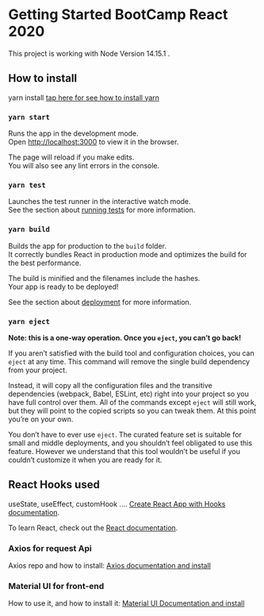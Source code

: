 # Getting Started BootCamp React 2020

This project is working with Node Version 14.15.1 [](https://nodejs.org/en/download/).

## How to install

yarn install [tap here for see how to install yarn](https://classic.yarnpkg.com/en/docs/install/#mac-stable)

### `yarn start`

Runs the app in the development mode.\
Open [http://localhost:3000](http://localhost:3000) to view it in the browser.

The page will reload if you make edits.\
You will also see any lint errors in the console.

### `yarn test`

Launches the test runner in the interactive watch mode.\
See the section about [running tests](https://facebook.github.io/create-react-app/docs/running-tests) for more information.

### `yarn build`

Builds the app for production to the `build` folder.\
It correctly bundles React in production mode and optimizes the build for the best performance.

The build is minified and the filenames include the hashes.\
Your app is ready to be deployed!

See the section about [deployment](https://facebook.github.io/create-react-app/docs/deployment) for more information.

### `yarn eject`

**Note: this is a one-way operation. Once you `eject`, you can’t go back!**

If you aren’t satisfied with the build tool and configuration choices, you can `eject` at any time. This command will remove the single build dependency from your project.

Instead, it will copy all the configuration files and the transitive dependencies (webpack, Babel, ESLint, etc) right into your project so you have full control over them. All of the commands except `eject` will still work, but they will point to the copied scripts so you can tweak them. At this point you’re on your own.

You don’t have to ever use `eject`. The curated feature set is suitable for small and middle deployments, and you shouldn’t feel obligated to use this feature. However we understand that this tool wouldn’t be useful if you couldn’t customize it when you are ready for it.

## React Hooks used

useState, useEffect, customHook .... [Create React App with Hooks documentation](https://reactjs.org/docs/hooks-intro.html).

To learn React, check out the [React documentation](https://reactjs.org/).

### Axios for request Api

Axios repo and how to install: [Axios documentation and install](https://github.com/axios/axios)

### Material UI for front-end

How to use it, and how to install it: [Material UI Documentation and install](https://material-ui.com/)

